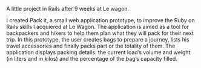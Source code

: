 A little project in Rails after 9 weeks at Le wagon.

I created Pack it, a small web application prototype, to improve the Ruby on Rails skills I acquiered at Le Wagon.
The application is aimed as a tool for backpackers and hikers to help them plan what they will pack for their next trip.
In this prototype, the user creates bags to prepare a journey, lists his travel accessories and finally packs part or the totality of them.
The application displays packing details: the current load’s volume and weight (in liters and in kilos) and the percentage of the bag’s capacity filled.
